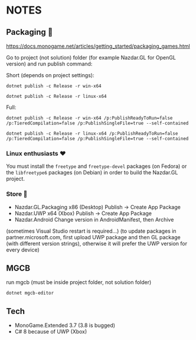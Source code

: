 # NOTES

## Packaging 🤖

https://docs.monogame.net/articles/getting_started/packaging_games.html

Go to project (not solution) folder (for example Nazdar.GL for OpenGL version) and run publish command:

Short (depends on project settings):

```
dotnet publish -c Release -r win-x64
```
```
dotnet publish -c Release -r linux-x64
```

Full:

```
dotnet publish -c Release -r win-x64 /p:PublishReadyToRun=false /p:TieredCompilation=false /p:PublishSingleFile=true --self-contained
```

```
dotnet publish -c Release -r linux-x64 /p:PublishReadyToRun=false /p:TieredCompilation=false /p:PublishSingleFile=true --self-contained
```

### Linux enthusiasts ❤️

You must install the ```freetype``` and ```freetype-devel``` packages (on Fedora) or the ```libfreetype6``` packages (on Debian) in order to build the Nazdar.GL project.

### Store 🦄

* Nazdar.GL.Packaging	 x86 (Desktop)	Publish -> Create App Package
* Nazdar.UWP			 x64 (Xbox)		Publish -> Create App Package
* Nazdar.Android						Change version in AndroidManifest, then Archive

(sometimes Visual Studio restart is required...)
(to update packages in partner.microsoft.com, first upload UWP package and then GL package (with different version strings), otherwise it will prefer the UWP version for every device)

## MGCB

run mgcb (must be inside project folder, not solution folder)

```
dotnet mgcb-editor
```

## Tech

* MonoGame.Extended 3.7 (3.8 is bugged)
* C# 8 because of UWP (Xbox)

